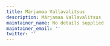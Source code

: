 ```yaml
---
title: Märjamaa Vallavalitsus
description: Märjamaa Vallavalitsus
maintainer_name: No details supplied
maintainer_email: ''
twitter: ''
---
```


